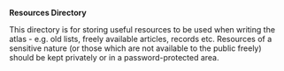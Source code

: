 **Resources Directory**

This directory is for storing useful resources to be used when writing the atlas - e.g. old lists, freely available articles, records etc. 
Resources of a sensitive nature (or those which are not available to the public freely) should be kept privately or in a password-protected area.

